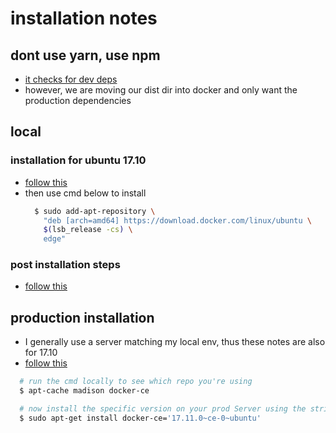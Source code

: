 # installation notes

## dont use yarn, use npm
  - [it checks for dev deps](https://github.com/yarnpkg/yarn/issues/4190)
  - however, we are moving our dist dir into docker and only want the production dependencies

## local
### installation for ubuntu 17.10
  - [follow this](https://docs.docker.com/engine/installation/linux/docker-ce/ubuntu/#install-docker-ce-1)
  - then use cmd below to install
    ```sh
      $ sudo add-apt-repository \
        "deb [arch=amd64] https://download.docker.com/linux/ubuntu \
        $(lsb_release -cs) \
        edge"
    ```

### post installation steps
  - [follow this](https://docs.docker.com/engine/installation/linux/linux-postinstall/)

## production installation
  - I generally use a server matching my local env, thus these notes are also for 17.10
  - [follow this](https://docs.docker.com/engine/installation/linux/docker-ce/ubuntu/#install-docker-ce-1)
  ```sh
    # run the cmd locally to see which repo you're using
    $ apt-cache madison docker-ce

    # now install the specific version on your prod Server using the string in the second column, e.g.
    $ sudo apt-get install docker-ce='17.11.0~ce-0~ubuntu'
  ```
